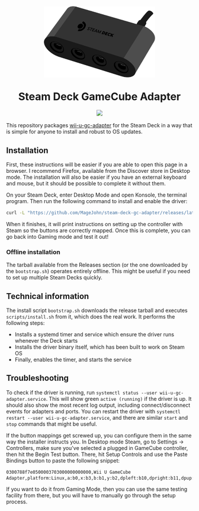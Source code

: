 <h1 align="center">
  <p>
  <img src="https://raw.githubusercontent.com/MageJohn/steam-deck-gc-adapter/refs/heads/master/images/steam-deck-gc-adapter.svg" alt="steam-deck-gc-adapter logo" width="300">
  </p>
  Steam Deck GameCube Adapter
</h1>

<p align="center">
  <a href="https://github.com/MageJohn/steam-deck-gc-adapter/actions/workflows/build.yaml"><img src="https://github.com/MageJohn/steam-deck-gc-adapter/actions/workflows/build.yaml/badge.svg" /></a>
</p>

This repository packages [wii-u-gc-adapter](https://github.com/ToadKing/wii-u-gc-adapter) for the Steam Deck in a way that is simple for anyone to install and robust to OS updates.

## Installation

First, these instructions will be easier if you are able to open this page in a browser. I recommend Firefox, available from the Discover store in Desktop mode. The installation will also be easier if you have an external keyboard and mouse, but it should be possible to complete it without them.

On your Steam Deck, enter Desktop Mode and open Konsole, the terminal program. Then run the following command to install and enable the driver:

```sh
curl -L "https://github.com/MageJohn/steam-deck-gc-adapter/releases/latest/download/bootstrap.sh" | bash
```

When it finishes, it will print instructions on setting up the controller with Steam so the buttons are correctly mapped. Once this is complete, you can go back into Gaming mode and test it out!

### Offline installation

The tarball available from the Releases section (or the one downloaded by the `bootstrap.sh`) operates entirely offline. This might be useful if you need to set up multiple Steam Decks quickly.

## Technical information

The install script `bootstrap.sh` downloads the release tarball and executes `scripts/install.sh` from it, which does the real work. It performs the following steps:

- Installs a systemd timer and service which ensure the driver runs whenever the Deck starts
- Installs the driver binary itself, which has been built to work on Steam OS
- Finally, enables the timer, and starts the service

## Troubleshooting

To check if the driver is running, run `systemctl status --user wii-u-gc-adapter.service`. This will show green `active (running)` if the driver is up. It should also show the most recent log output, including connect/disconnect events for adapters and ports. You can restart the driver with `systemctl restart --user wii-u-gc-adapter.service`, and there are similar `start` and `stop` commands that might be useful.

If the button mappings get screwed up, you can configure them in the same way the installer instructs you. In Desktop mode Steam, go to Settings -> Controllers, make sure you've selected a plugged in GameCube controller, then hit the Begin Test button. There, hit Setup Controls and use the Paste Bindings button to paste the following snippet:

```
0300788f7e0500003703000000000000,Wii U GameCube Adapter,platform:Linux,a:b0,x:b3,b:b1,y:b2,dpleft:b10,dpright:b11,dpup:b8,dpdown:b9,leftx:a0,lefty:a1,rightx:a3,righty:a4,lefttrigger:a2,rightshoulder:b6,righttrigger:a5,start:b7,steam:2,hint:!SDL_GAMECONTROLLER_USE_GAMECUBE_LABELS:=1,
```

If you want to do it from Gaming Mode, then you can use the same testing facility from there, but you will have to manually go through the setup process.
